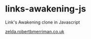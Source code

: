 # links-awakening-js

Link's Awakening clone in Javascript

[zelda.robertbmerriman.co.uk](http://zelda.robertbmerriman.co.uk)
